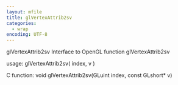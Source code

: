 ```yaml
---
layout: mfile
title: glVertexAttrib2sv
categories:
  - wrap
encoding: UTF-8
---
```


glVertexAttrib2sv  Interface to OpenGL function glVertexAttrib2sv

usage:  glVertexAttrib2sv( index, v )

C function:  void glVertexAttrib2sv(GLuint index, const GLshort\* v)